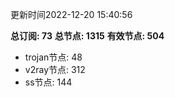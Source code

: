 更新时间2022-12-20 15:40:56

**总订阅: 73**
**总节点: 1315**
**有效节点: 504**
- trojan节点: 48
- v2ray节点: 312
- ss节点: 144

